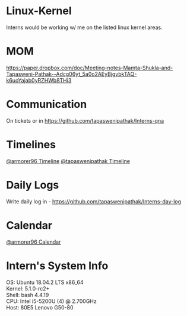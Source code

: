 # Linux-Kernel

Interns would be working w/ me on the listed linux kernel areas.

# MOM

https://paper.dropbox.com/doc/Meeting-notes-Mamta-Shukla-and-Tapasweni-Pathak--Adcg06yt_5a0o2AEyBjgvbkTAQ-k6uoYajab0yRZHWb8THi3

# Communication

On tickets or in https://github.com/tapaswenipathak/Interns-qna

# Timelines

[@armorer96 Timeline]() [@tapaswenipathak Timeline]()


# Daily Logs

Write daily log in - https://github.com/tapaswenipathak/Interns-day-log


# Calendar

[@armorer96 Calendar](https://calendly.com/mamtashukla/30min)

# Intern's System Info

OS: Ubuntu 18.04.2 LTS x86_64\
Kernel: 5.1.0-rc2+\
Shell: bash 4.4.19\
CPU: Intel i5-5200U (4) @ 2.700GHz\
Host: 80E5 Lenovo G50-80




